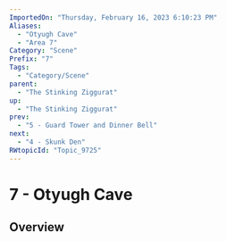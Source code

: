 ```yaml
---
ImportedOn: "Thursday, February 16, 2023 6:10:23 PM"
Aliases:
  - "Otyugh Cave"
  - "Area 7"
Category: "Scene"
Prefix: "7"
Tags:
  - "Category/Scene"
parent:
  - "The Stinking Ziggurat"
up:
  - "The Stinking Ziggurat"
prev:
  - "5 - Guard Tower and Dinner Bell"
next:
  - "4 - Skunk Den"
RWtopicId: "Topic_9725"
---
```

# 7 - Otyugh Cave
## Overview
